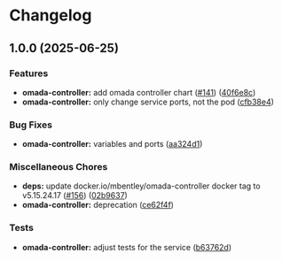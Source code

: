 # Changelog

## 1.0.0 (2025-06-25)


### Features

* **omada-controller:** add omada controller chart ([#141](https://github.com/anza-labs/charts/issues/141)) ([40f6e8c](https://github.com/anza-labs/charts/commit/40f6e8cdfb35dca969e656897d3a7879fe8fa0b8))
* **omada-controller:** only change service ports, not the pod ([cfb38e4](https://github.com/anza-labs/charts/commit/cfb38e4cf4135d1022fbf500e1bd1a68030b0f2a))


### Bug Fixes

* **omada-controller:** variables and ports ([aa324d1](https://github.com/anza-labs/charts/commit/aa324d1c40f4a443fc0cbf7cd72f14835ff30ac0))


### Miscellaneous Chores

* **deps:** update docker.io/mbentley/omada-controller docker tag to v5.15.24.17 ([#156](https://github.com/anza-labs/charts/issues/156)) ([02b9637](https://github.com/anza-labs/charts/commit/02b9637d653cd88faf9497357dbd4eb234cf5036))
* **omada-controller:** deprecation ([ce62f4f](https://github.com/anza-labs/charts/commit/ce62f4fdb37004cdced435611dd01fedab3fd378))


### Tests

* **omada-controller:** adjust tests for the service ([b63762d](https://github.com/anza-labs/charts/commit/b63762d76624517984e1966f173627cdfaa59700))
